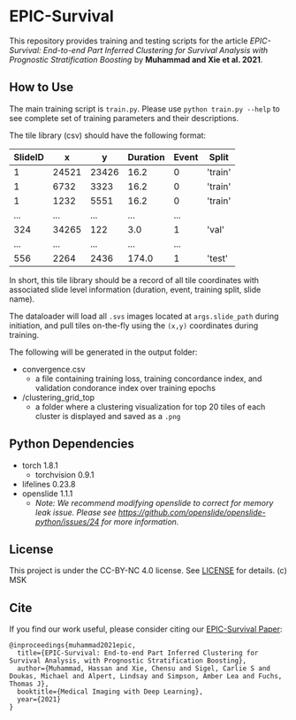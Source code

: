 # EPIC-Survival 

This repository provides training and testing scripts for the article *EPIC-Survival: End-to-end Part Inferred Clustering for Survival Analysis with Prognostic Stratification Boosting* by **Muhammad and Xie et al. 2021**.

## How to Use
The main training script is `train.py`. Please use `python train.py --help` to see complete set of training parameters and their descriptions.

The tile library (csv) should have the following format:

SlideID | x | y | Duration | Event | Split
------------ | ------------- | -------------| -------------| ------------- | -------------
1 | 24521 | 23426 | 16.2 | 0 | 'train'
1 | 6732 | 3323 | 16.2 | 0 | 'train'
1 | 1232 | 5551 | 16.2 | 0| 'train'
... | ... | ... | ... | ... 
324 | 34265 | 122 | 3.0 | 1 | 'val'
... | ... | ... | ... | ... 
556 | 2264 | 2436 | 174.0 | 1 | 'test'

In short, this tile library should be a record of all tile coordinates with associated slide level information (duration, event, training split, slide name).

The dataloader will load all `.svs` images located at `args.slide_path` during initiation, and pull tiles on-the-fly using the `(x,y)` coordinates during training.

The following will be generated in the output folder:
* convergence.csv
  * a file containing training loss, training concordance index, and validation condorance index over training epochs
* /clustering_grid_top
  * a folder where a clustering visualization for top 20 tiles of each cluster is displayed and saved as a `.png` 

## Python Dependencies
* torch 1.8.1
  * torchvision 0.9.1
* lifelines 0.23.8
* openslide 1.1.1
  * *Note: We recommend modifying openslide to correct for memory leak issue. Please see https://github.com/openslide/openslide-python/issues/24 for more information.*

## License
This project is under the CC-BY-NC 4.0 license. See [LICENSE](LICENSE.md) for details. (c) MSK

## Cite
If you find our work useful, please consider citing our [EPIC-Survival Paper](https://openreview.net/pdf?id=JSSwHS_GU63):
```
@inproceedings{muhammad2021epic,
  title={EPIC-Survival: End-to-end Part Inferred Clustering for Survival Analysis, with Prognostic Stratification Boosting},
  author={Muhammad, Hassan and Xie, Chensu and Sigel, Carlie S and Doukas, Michael and Alpert, Lindsay and Simpson, Amber Lea and Fuchs, Thomas J},
  booktitle={Medical Imaging with Deep Learning},
  year={2021}
}
```
